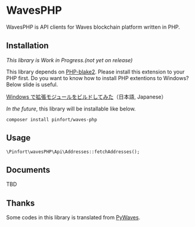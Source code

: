 # WavesPHP
WavesPHP is API clients for Waves blockchain platform written in PHP.

## Installation
*This library is Work in Progress.(not yet on release)*

This library depends on [PHP-blake2](https://github.com/strawbrary/php-blake2).
Please install this extension to your PHP first. Do you want to know how to install PHP extentions to Windows? Below slide is useful.

[Windows で拡張モジュールをビルドしてみた](https://www.slideshare.net/y-uti/windows-60158242)（日本語, Japanese）

*In the future*, this library will be installable like below.

    composer install pinfort/waves-php

## Usage

    \Pinfort\wavesPHP\Api\Addresses::fetchAddresses();

## Documents

TBD

## Thanks
Some codes in this library is translated from [PyWaves](https://github.com/PyWaves/PyWaves).
